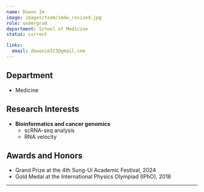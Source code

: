 ```yaml
---
name: Dowon Im
image: images/team/imdw_resized.jpg
role: undergrad
department: School of Medicine
status: current

links:
  email: dowonim323@gmail.com
---
```


## **Department**
* Medicine

## **Research Interests**

* **Bioinformatics and cancer genomics**
    - scRNA-seq analysis
    - RNA velocity

## **Awards and Honors**

* Grand Prize at the 4th Sung-Ui Academic Festival, 2024
* Gold Medal at the International Physics Olympiad (IPhO), 2018

---


